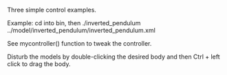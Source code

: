 Three simple control examples.

Example: 
cd into bin, then
./inverted_pendulum ../model/inverted_pendulum/inverted_pendulum.xml 

See mycontroller() function to tweak the controller.

Disturb the models by double-clicking the desired body and then Ctrl + left click to drag the body.
